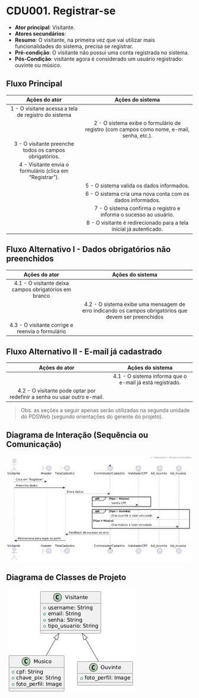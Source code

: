 # CDU001. Registrar-se

- **Ator principal**: Visitante.
- **Atores secundários**:
- **Resumo**: O visitante, na primeira vez que vai utilizar mais funcionalidades do sistema, precisa se registrar.
- **Pré-condição**: O visitante não possui uma conta registrada no sistema.
- **Pós-Condição**: visitante agora é considerado um usuário registrado: ouvinte ou músico.

## Fluxo Principal
| Ações do ator | Ações do sistema |
| :-----------------: | :-----------------: | 
| 1 - O visitane acessa a tela de registro do sistema       | |  
|                                                           | 2 - O sistema exibe o formulário de registro (com campos como nome, e-mail, senha, etc.). | 
| 3 -  O visitante preenche todos os campos obrigatórios.   | | 
| 4 -  Visitante envia o formulário (clica em “Registrar”). | | 
|                                                           | 5 - O sistema valida os dados informados.| 
|                                                           | 6 - O sistema cria uma nova conta com os dados informados. |
|                                                           | 7 - O sistema confirma o registro e informa o sucesso ao usuário. |
|                                                           | 8 - O visitante é redirecionado para a tela inicial já autenticado.|

## Fluxo Alternativo I - Dados obrigatórios não preenchidos
| Ações do ator | Ações do sistema |
| :-----------------: |:-----------------: | 
| 4.1 - O visitante deixa campos obrigatórios em branco   | |  
|                                                         | 4.2 - O sistema exibe uma mensagem de erro indicando os campos obrigatórios que devem ser preenchidos |
| 4.3 - O visitante  corrige e reenvia o formulário       | |  

## Fluxo Alternativo II -  E-mail já cadastrado
| Ações do ator | Ações do sistema |
| :-----------------: | :-----------------: | 
|                                                                           | 4.1 - O sistema informa que o e-mail já está registrado. |  
| 4.2 -  O visitante pode optar por redefinir a senha ou usar outro e-mail. | |

> Obs. as seções a seguir apenas serão utilizadas na segunda unidade do PDSWeb (segundo orientações do gerente do projeto).

## Diagrama de Interação (Sequência ou Comunicação)

<!-- > Substituir pela imagem correspondente... -->
<img src="registrar--se-sequencia.jpeg">

## Diagrama de Classes de Projeto

<!-- > Substituir pela imagem contendo as classes (modelo, visão e templates) que implementam o respectivo CDU... -->
<img src="registrar--se-classe.jpeg">
